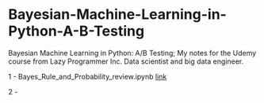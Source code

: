 # Bayesian-Machine-Learning-in-Python-A-B-Testing
Bayesian Machine Learning in Python: A/B Testing; My notes for the Udemy course from Lazy Programmer Inc. Data scientist and big data engineer.

1 - Bayes_Rule_and_Probability_review.ipynb [link](https://github.com/tpalczew/Bayesian-Machine-Learning-in-Python-A-B-Testing/Bayes_Rule_and_Probability_review.ipynb)

2 - 


